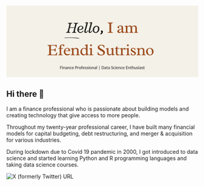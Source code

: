 
<img src="https://github.com/Efendi72/Efendi72/blob/main/Hello%2C%20I%20am%20Efendi%20Sutrisno.png">

## Hi there 👋

I am a finance professional who is passionate about building models and creating technology that give access to more people.

Throughout my twenty-year professional career, I have built many financial models for capital budgeting, debt restructuring, and merger & acquisition for various industries.

During lockdown due to Covid 19 pandemic in 2000, I got introduced to data science and started learning Python and R programming languages and taking data science courses.  


![X (formerly Twitter) URL](https://img.shields.io/twitter/url?url=https%3A%2F%2Fx.com%2FEfendiSutrisno1)


<!--
**Efendi72/Efendi72** is a ✨ _special_ ✨ repository because its `README.md` (this file) appears on your GitHub profile.

Here are some ideas to get you started:

- 🔭 I’m currently working on ...
- 🌱 I’m currently learning ...
- 👯 I’m looking to collaborate on ...
- 🤔 I’m looking for help with ...
- 💬 Ask me about ...
- 📫 How to reach me: ...
- 😄 Pronouns: ...
- ⚡ Fun fact: ...
-->
